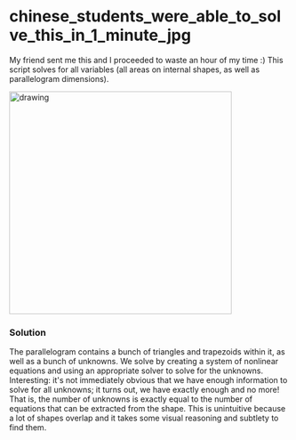 # chinese_students_were_able_to_solve_this_in_1_minute_jpg

My friend sent me this and I proceeded to waste an hour of my time :) This script solves for all variables (all areas on internal shapes, as well as parallelogram dimensions).

<img src="https://i0.wp.com/mindyourdecisions.com/blog/wp-content/uploads/2018/01/5th-grade-gifted-chinese-math-problem-wp.png" alt="drawing" width="400"/>

### Solution

The parallelogram contains a bunch of triangles and trapezoids within it, as well as a bunch of unknowns. We solve by creating a system of nonlinear equations and using an appropriate solver to solve for the unknowns. Interesting: it's not immediately obvious that we have enough information to solve for all unknowns; it turns out, we have exactly enough and no more! That is, the number of unknowns is exactly equal to the number of equations that can be extracted from the shape. This is unintuitive because a lot of shapes overlap and it takes some visual reasoning and subtlety to find them.
